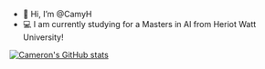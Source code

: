 - 👋 Hi, I’m @CamyH
- :computer: I am currently studying for a Masters in AI from Heriot Watt University!

[![Cameron's GitHub stats](https://github-readme-stats.vercel.app/api?username=camyh&count_private=true&theme=dark)](https://github.com/anuraghazra/github-readme-stats)
